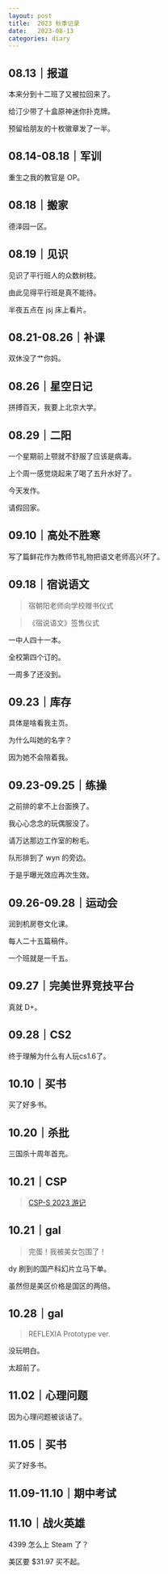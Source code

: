 ```yaml
---
layout: post
title:  2023 秋季记录
date:   2023-08-13
categories: diary
---
```


## 08.13｜报道

本来分到十二班了又被拉回来了。

给汀少带了十盒原神迷你扑克牌。

预留给朋友的十枚徽章发了一半。

## 08.14-08.18｜军训

重生之我的教官是 OP。

## 08.18｜搬家

德泽园一区。

## 08.19｜见识

见识了平行班人的众数树枝。

由此见得平行班是真不能待。

半夜五点在 jsj 床上看片。

## 08.21-08.26｜补课

双休没了艹你妈。

## 08.26｜星空日记

拼搏百天，我要上北京大学。

## 08.29｜二阳

一个星期前上颚就不舒服了应该是病毒。

上个周一感觉烧起来了喝了五升水好了。

今天发作。

请假回家。

## 09.10｜高处不胜寒

写了篇鲜花作为教师节礼物把语文老师高兴坏了。

## 09.18｜宿说语文

>   宿朝阳老师向学校赠书仪式

>   《宿说语文》签售仪式

一中人四十一本。

全校第四个订的。

一周多了还没到。

## 09.23｜库存

具体是啥看我主页。

为什么叫她的名字？

因为她不会陪着我。

## 09.23-09.25｜练操

之前排的拿不上台面换了。

我心心念念的玩偶服没了。

请万达那边工作室的粉毛。

队形排到了 wyn 的旁边。

于是乎曝光效应再次生效。

## 09.26-09.28｜运动会

润到机房卷文化课。

每人二十五篇稿件。

一个班就是一千五。

## 09.27｜完美世界竞技平台

真就 D+。

## 09.28｜CS2

终于理解为什么有人玩cs1.6了。

## 10.10｜买书

买了好多书。

## 10.20｜杀批

三国杀十周年首充。

## 10.21｜CSP

>   [CSP-S 2023 游记](https://blog.lyccrius.site/diary/csp-s-2023)

## 10.21｜gal

>   完蛋！我被美女包围了！

dy 刷到的国产科幻片立马下单。

虽然但是美区价格是国区的两倍。

## 10.28｜gal

>   REFLEXIA Prototype ver.

没玩明白。

太超前了。

## 11.02｜心理问题

因为心理问题被谈话了。

## 11.05｜买书

买了好多书。

## 11.09-11.10｜期中考试

## 11.10｜战火英雄

4399 怎么上 Steam 了？

美区要 $31.97 买不起。